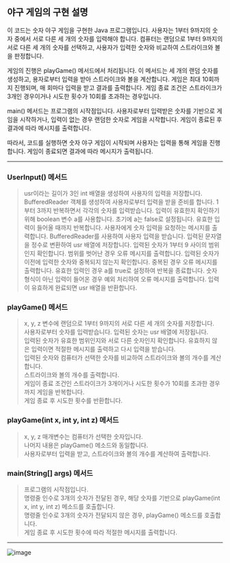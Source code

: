 ## 야구 게임의 구현 설명

이 코드는 숫자 야구 게임을 구현한 Java 프로그램입니다. 
사용자는 1부터 9까지의 숫자 중에서 서로 다른 세 개의 숫자를 입력해야 합니다. 
컴퓨터는 랜덤으로 1부터 9까지의 서로 다른 세 개의 숫자를 선택하고, 사용자가 입력한 숫자와 비교하여 스트라이크와 볼을 판정합니다.

게임의 진행은 playGame() 메서드에서 처리됩니다. 이 메서드는 세 개의 랜덤 숫자를 생성하고, 
용자로부터 입력을 받아 스트라이크와 볼을 계산합니다. 
게임은 최대 10회까지 진행되며, 매 회마다 입력을 받고 결과를 출력합니다. 
게임 종료 조건은 스트라이크가 3개인 경우이거나 시도한 횟수가 10회를 초과하는 경우입니다.

main() 메서드는 프로그램의 시작점입니다. 사용자로부터 입력받은 숫자를 기반으로 게임을 시작하거나, 입력이 없는 경우 랜덤한 숫자로 게임을 시작합니다. 게임이 종료된 후 결과에 따라 메시지를 출력합니다.

따라서, 코드를 실행하면 숫자 야구 게임이 시작되며 사용자는 입력을 통해 게임을 진행합니다. 게임이 종료되면 결과에 따라 메시지가 출력됩니다.

---
### UserInput() 메서드
>usr이라는 길이가 3인 int 배열을 생성하여 사용자의 입력을 저장합니다.
BufferedReader 객체를 생성하여 사용자로부터 입력을 받을 준비를 합니다.
1부터 3까지 반복하면서 각각의 숫자를 입력받습니다.
입력이 유효한지 확인하기 위해 boolean 변수 a를 사용합니다. 초기에 a는 false로 설정됩니다.
유효한 입력이 들어올 때까지 반복합니다.
사용자에게 숫자 입력을 요청하는 메시지를 출력합니다.
BufferedReader를 사용하여 사용자 입력을 받습니다.
입력된 문자열을 정수로 변환하여 usr 배열에 저장합니다.
입력된 숫자가 1부터 9 사이의 범위인지 확인합니다. 범위를 벗어난 경우 오류 메시지를 출력합니다.
입력된 숫자가 이전에 입력한 숫자와 중복되지 않는지 확인합니다. 중복된 경우 오류 메시지를 출력합니다.
유효한 입력인 경우 a를 true로 설정하여 반복을 종료합니다.
숫자 형식이 아닌 입력이 들어온 경우 예외 처리하여 오류 메시지를 출력합니다.
입력이 유효하게 완료되면 usr 배열을 반환합니다.

### playGame() 메서드
> x, y, z 변수에 랜덤으로 1부터 9까지의 서로 다른 세 개의 숫자를 저장합니다.<br>
사용자로부터 숫자를 입력받습니다. 입력된 숫자는 usr 배열에 저장됩니다.<br>
입력된 숫자가 유효한 범위인지와 서로 다른 숫자인지 확인합니다. 유효하지 않은 입력이면 적절한 메시지를 출력하고 다시 입력을 받습니다.<br>
입력된 숫자와 컴퓨터가 선택한 숫자를 비교하여 스트라이크와 볼의 개수를 계산합니다.<br>
스트라이크와 볼의 개수를 출력합니다.<br>
게임이 종료 조건인 스트라이크가 3개이거나 시도한 횟수가 10회를 초과한 경우까지 게임을 반복합니다.<br>
게임 종료 후 시도한 횟수를 반환합니다.

### playGame(int x, int y, int z) 메서드
> x, y, z 매개변수는 컴퓨터가 선택한 숫자입니다.<br>
나머지 내용은 playGame() 메소드와 동일합니다.<br>
>  사용자로부터 입력을 받고, 스트라이크와 볼의 개수를 계산하여 출력합니다.

### main(String[] args) 메서드
>프로그램의 시작점입니다.<br>
명령줄 인수로 3개의 숫자가 전달된 경우, 해당 숫자를 기반으로 playGame(int x, int y, int z) 메소드를 호출합니다.<br>
명령줄 인수로 3개의 숫자가 전달되지 않은 경우, playGame() 메소드를 호출합니다.<br>
게임 종료 후 시도한 횟수에 따라 적절한 메시지를 출력합니다.

---

![image](https://github.com/kangjungmook/School_Study/assets/106642094/a4078671-5f0b-4064-808c-e3cb100c6d30)
